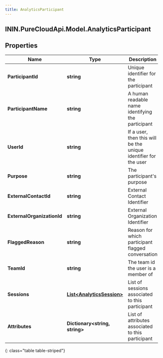 ```yaml
---
title: AnalyticsParticipant
---
```

## ININ.PureCloudApi.Model.AnalyticsParticipant

## Properties

|Name | Type | Description | Notes|
|------------ | ------------- | ------------- | -------------|
| **ParticipantId** | **string** | Unique identifier for the participant | [optional] |
| **ParticipantName** | **string** | A human readable name identifying the participant | [optional] |
| **UserId** | **string** | If a user, then this will be the unique identifier for the user | [optional] |
| **Purpose** | **string** | The participant&#39;s purpose | [optional] |
| **ExternalContactId** | **string** | External Contact Identifier | [optional] |
| **ExternalOrganizationId** | **string** | External Organization Identifier | [optional] |
| **FlaggedReason** | **string** | Reason for which participant flagged conversation | [optional] |
| **TeamId** | **string** | The team id the user is a member of | [optional] |
| **Sessions** | [**List&lt;AnalyticsSession&gt;**](AnalyticsSession.html) | List of sessions associated to this participant | [optional] |
| **Attributes** | **Dictionary&lt;string, string&gt;** | List of attributes associated to this participant | [optional] |
{: class="table table-striped"}


